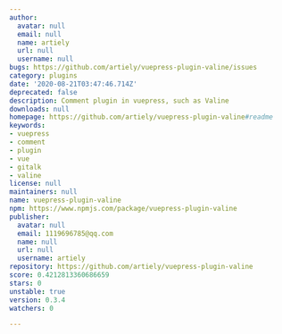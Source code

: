 ```yaml
---
author:
  avatar: null
  email: null
  name: artiely
  url: null
  username: null
bugs: https://github.com/artiely/vuepress-plugin-valine/issues
category: plugins
date: '2020-08-21T03:47:46.714Z'
deprecated: false
description: Comment plugin in vuepress, such as Valine
downloads: null
homepage: https://github.com/artiely/vuepress-plugin-valine#readme
keywords:
- vuepress
- comment
- plugin
- vue
- gitalk
- valine
license: null
maintainers: null
name: vuepress-plugin-valine
npm: https://www.npmjs.com/package/vuepress-plugin-valine
publisher:
  avatar: null
  email: 1119696785@qq.com
  name: null
  url: null
  username: artiely
repository: https://github.com/artiely/vuepress-plugin-valine
score: 0.4212813360686659
stars: 0
unstable: true
version: 0.3.4
watchers: 0

---
```


